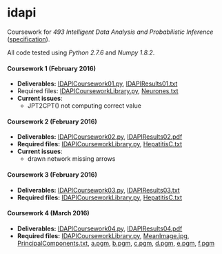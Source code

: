 # idapi

Coursework for _493 Intelligent Data Analysis and Probabilistic Inference_ ([specification](spec.pdf)).

All code tested using _Python 2.7.6_ and _Numpy 1.8.2_.

#### Coursework 1 (February 2016)

- __Deliverables:__ [IDAPICoursework01.py](IDAPICoursework01.py), [IDAPIResults01.txt](IDAPIResults01.txt)
- Required files: [IDAPICourseworkLibrary.py](IDAPICourseworkLibrary.py), [Neurones.txt](Neurones.txt)
- __Current issues__:
  - JPT2CPT() not computing correct value

#### Coursework 2 (February 2016)

- __Deliverables:__ [IDAPICoursework02.py](IDAPICoursework02.py), [IDAPIResults02.pdf](IDAPIResults02.pdf)
- __Required files:__ [IDAPICourseworkLibrary.py](IDAPICourseworkLibrary.py), [HepatitisC.txt](HepatitisC.txt)
- __Current issues__:
  - drawn network missing arrows

#### Coursework 3 (February 2016)

- __Deliverables:__ [IDAPICoursework03.py](IDAPICoursework03.py), [IDAPIResults03.txt](IDAPIResults03.txt)
- __Required files:__ [IDAPICourseworkLibrary.py](IDAPICourseworkLibrary.py), [HepatitisC.txt](HepatitisC.txt)

#### Coursework 4 (March 2016)

- __Deliverables:__ [IDAPICoursework04.py](IDAPICoursework04.py), [IDAPIResults04.pdf](IDAPIResults04.pdf)
- __Required files:__ [IDAPICourseworkLibrary.py](IDAPICourseworkLibrary.py), [MeanImage.jpg](MeanImage.jpg), [PrincipalComponents.txt](PrincipalComponents.txt), [a.pgm](a.pgm), [b.pgm](b.pgm), [c.pgm](c.pgm), [d.pgm](d.pgm), [e.pgm](e.pgm), [f.pgm](f.pgm)

